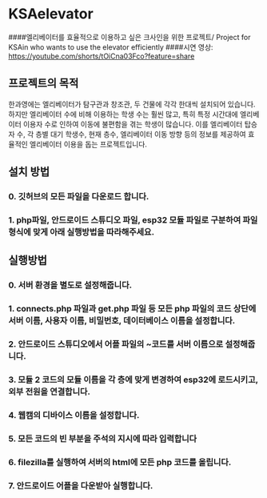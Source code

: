 # KSAelevator
####엘리베이터를 효율적으로 이용하고 싶은 크사인을 위한 프로젝트/ Project for KSAin who wants to use the elevator efficiently
####시연 영상: https://youtube.com/shorts/tOiCna03Fco?feature=share
## 프로젝트의 목적
한과영에는 엘리베이터가 탐구관과 창조관, 두 건물에 각각 한대씩 설치되어 있습니다. 하지만 엘리베이터 수에 비해 이용하는 학생 수는 훨씬 많고, 특히 특정 시간대에 엘리베이터 이용자 수로 인하여 이동에 불편함을 겪는 학생이 많습니다. 이를 엘리베이터 탑승자 수, 각 층별 대기 학생수, 현재 층수, 엘리베이터 이동 방향 등의 정보를 제공하여 효율적인 엘리베이터 이용을 돕는 프로젝트입니다.
##  설치 방법
### 0. 깃허브의 모든 파일을 다운로드 합니다.
### 1. php파일, 안드로이드 스튜디오 파일, esp32 모듈 파일로 구분하여 파일 형식에 맞게 아래 실행방법을 따라해주세요.
## 실행방법
### 0. 서버 환경을 별도로 설정해줍니다.
### 1. connects.php 파일과 get.php 파일 등 모든 php 파일의 코드 상단에 서버 이름, 사용자 이름, 비밀번호, 데이터베이스 이름을 설정합니다.
### 2. 안드로이드 스튜디오에서 어플 파일의 ~코드를 서버 이름으로 설정해줍니다.
### 3. 모듈 2 코드의 모듈 이름을 각 층에 맞게 변경하여 esp32에 로드시키고, 외부 전원을 연결합니다.
### 4. 웹캠의 디바이스 이름을 설정합니다.
### 5. 모든 코드의 빈 부분을 주석의 지시에 따라 입력합니다
### 6. filezilla를 실행하여 서버의 html에 모든 php 코드를 올립니다.
### 7. 안드로이드 어플을 다운받아 실행합니다.

